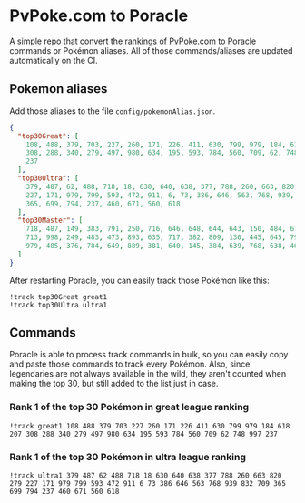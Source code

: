 # PvPoke.com to Poracle
A simple repo that convert the [rankings of PvPoke.com](https://pvpoke.com/rankings/) to [Poracle](https://github.com/KartulUdus/PoracleJS) commands or Pokémon aliases. 
All of those commands/aliases are updated automatically on the CI.

## Pokemon aliases
Add those aliases to the file `config/pokemonAlias.json`. 

<!-- aliases-start -->
```json
{
  "top30Great": [
    108, 488, 379, 703, 227, 260, 171, 226, 411, 630, 799, 979, 184, 618, 207,
    308, 288, 340, 279, 497, 980, 634, 195, 593, 784, 560, 709, 62, 748, 997,
    237
  ],
  "top30Ultra": [
    379, 487, 62, 488, 718, 18, 630, 640, 638, 377, 788, 260, 663, 820, 279,
    227, 171, 979, 799, 593, 472, 911, 6, 73, 386, 646, 563, 768, 939, 832, 709,
    365, 699, 794, 237, 460, 671, 560, 618
  ],
  "top30Master": [
    718, 487, 149, 383, 791, 250, 716, 646, 648, 644, 643, 150, 484, 671, 888,
    713, 998, 249, 483, 473, 893, 635, 717, 382, 809, 130, 445, 645, 794, 901,
    979, 485, 376, 784, 649, 889, 381, 640, 145, 384, 639, 768, 638, 464, 534
  ]
}
```
<!-- aliases-end -->

After restarting Poracle, you can easily track those Pokémon like this:
```shell
!track top30Great great1
!track top30Ultra ultra1
```

## Commands
Poracle is able to process track commands in bulk, so you can easily copy and paste those commands to track every Pokémon. 
Also, since legendaries are not always available in the wild, they aren't counted when making the top 30, but still added to the list just in case.

### Rank 1 of the top 30 Pokémon in great league ranking
<!-- top30great-start -->
```
!track great1 108 488 379 703 227 260 171 226 411 630 799 979 184 618 207 308 288 340 279 497 980 634 195 593 784 560 709 62 748 997 237
```
<!-- top30great-end -->

### Rank 1 of the top 30 Pokémon in ultra league ranking
<!-- top30ultra-start -->
```
!track ultra1 379 487 62 488 718 18 630 640 638 377 788 260 663 820 279 227 171 979 799 593 472 911 6 73 386 646 563 768 939 832 709 365 699 794 237 460 671 560 618
```
<!-- top30ultra-end -->
